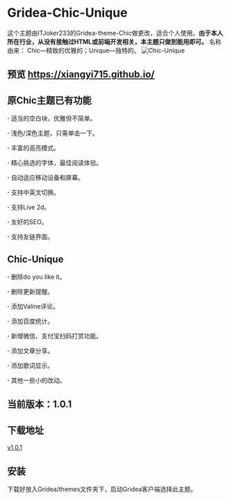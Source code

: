 # Gridea-Chic-Unique
这个主题由ITJoker233的Gridea-theme-Chic做更改，适合个人使用。**由于本人所在行业，从没有接触过HTML或前端开发相关，本主题只做到能用即可。**
名称由来：
Chic—精致的优雅的；Unique—独特的。
![Chic-Unique](https://i.loli.net/2020/01/22/I2oZv8Ql7RuOcDi.png)
## 预览 https://xiangyi715.github.io/
## 原Chic主题已有功能
**·** 适当的空白块，优雅但不简单。

**·** 浅色/深色主题，只需单击一下。

**·** 丰富的高亮模式。

**·** 精心挑选的字体，最佳阅读体验。

**·** 自动适应移动设备和屏幕。

**·** 支持中英文切换。

**·** 支持Live 2d。

**·** 友好的SEO。

**·** 支持友链界面。
## Chic-Unique
**·** 删除do you like it。

**·** 删除更新提醒。

**·** 添加Valine评论。

**·** 添加百度统计。

**·** 新增微信、支付宝扫码打赏功能。

**·** 添加文章分享。

**·** 添加歌词显示。

**·** 其他一些小的改动。
## 当前版本：1.0.1
## 下载地址
[v1.0.1](https://github.com/xiangyi715/Gridea-Chic-Unique/releases/tag/1.0.1)
## 安装
下载好放入Gridea/themes文件夹下，启动Gridea客户端选择此主题。

